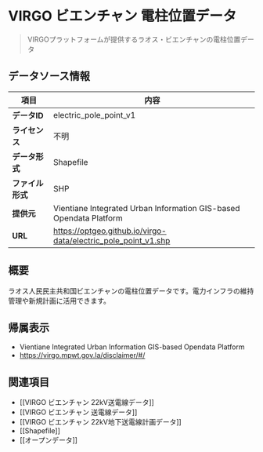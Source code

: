 # VIRGO ビエンチャン 電柱位置データ

> VIRGOプラットフォームが提供するラオス・ビエンチャンの電柱位置データ

## データソース情報

| 項目             | 内容                                                               |
| ---------------- | ------------------------------------------------------------------ |
| **データID**     | electric_pole_point_v1                                             |
| **ライセンス**   | 不明                                                               |
| **データ形式**   | Shapefile                                                          |
| **ファイル形式** | SHP                                                                |
| **提供元**       | Vientiane Integrated Urban Information GIS-based Opendata Platform |
| **URL**          | https://optgeo.github.io/virgo-data/electric_pole_point_v1.shp     |

## 概要

ラオス人民民主共和国ビエンチャンの電柱位置データです。電力インフラの維持管理や新規計画に活用できます。

## 帰属表示

- Vientiane Integrated Urban Information GIS-based Opendata Platform
- https://virgo.mpwt.gov.la/disclaimer/#/

## 関連項目

- [[VIRGO ビエンチャン 22kV送電線データ]]
- [[VIRGO ビエンチャン 送電線データ]]
- [[VIRGO ビエンチャン 22kV地下送電線計画データ]]
- [[Shapefile]]
- [[オープンデータ]]
